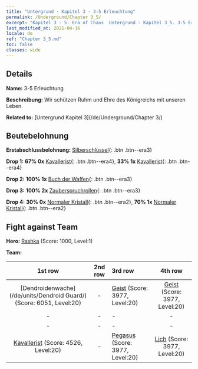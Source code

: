 ```yaml
---
title: "Untergrund - Kapitel 3 - 3-5 Erleuchtung"
permalink: /Underground/Chapter 3_5/
excerpt: "Kapitel 3 - 5. Era of Chaos  Untergrund - Kapitel 3_5. 3-5 Erleuchtung"
last_modified_at: 2021-04-16
locale: de
ref: "Chapter 3_5.md"
toc: false
classes: wide
---
```


## Details

 **Name:** 3-5 Erleuchtung

 **Beschreibung:** Wir schützen Ruhm und Ehre des Königreichs mit unseren Leben.

 **Related to:** [Untergrund Kapitel 3](/de/Underground/Chapter 3/)

## Beutebelohnung

 **Erstabschlussbelohnung:** [Silberschlüssel](/de/Items/con_693/){: .btn .btn--era3}

 **Drop 1:** **67% 0x** [Kavallerist](/de/Items/unt_195/){: .btn .btn--era4}, **33% 1x** [Kavallerist](/de/Items/unt_195/){: .btn .btn--era4}

 **Drop 2:** **100% 1x** [Buch der Waffen](/de/Items/mat_18/){: .btn .btn--era3}

 **Drop 3:** **100% 2x** [Zauberspruchrollen](/de/Items/con_694/){: .btn .btn--era3}

 **Drop 4:** **30% 0x** [Normaler Kristall](/de/Items/mat_11/){: .btn .btn--era2}, **70% 1x** [Normaler Kristall](/de/Items/mat_11/){: .btn .btn--era2}


## Fight against Team
 **Hero:** [Rashka](/de/heroes/Rashka/) (Score: 1000, Level:1)

 **Team:**


  | 1st row | 2nd row | 3rd row | 4th row |
  |:----:|:----:|:----|:----:|
  | [Dendroidenwache](/de/units/Dendroid Guard/) (Score: 6051, Level:20)  | - | [Geist](/de/units/Wight/) (Score: 3977, Level:20)  | [Geist](/de/units/Wight/) (Score: 3977, Level:20)  |
  | - | - | - | - |
  | - | - | - | - |
  | [Kavallerist](/de/units/Cavalier/) (Score: 4526, Level:20)  | - | [Pegasus](/de/units/Pegasus/) (Score: 3977, Level:20)  | [Lich](/de/units/Lich/) (Score: 3977, Level:20)  |


